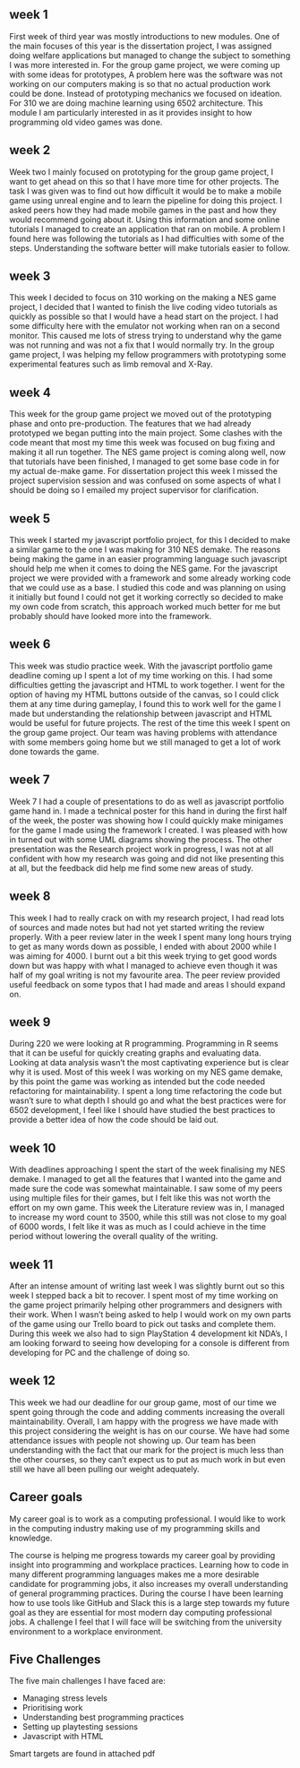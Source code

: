 ## week 1 
First week of third year was mostly introductions to new modules. One of the main focuses of this year is the dissertation project, I was assigned doing welfare applications but managed to change the subject to something I was more interested in. For the group game project, we were coming up with some ideas for prototypes, A problem here was the software was not working on our computers making is so that no actual production work could be done. Instead of prototyping mechanics we focused on ideation. For 310 we are doing machine learning using 6502 architecture. This module I am particularly interested in as it provides insight to how programming old video games was done.
## week 2
Week two I mainly focused on prototyping for the group game project, I want to get ahead on this so that I have more time for other projects. The task I was given was to find out how difficult it would be to make a mobile game using unreal engine and to learn the pipeline for doing this project. I asked peers how they had made mobile games in the past and how they would recommend going about it. Using this information and some online tutorials I managed to create an application that ran on mobile. A problem I found here was following the tutorials as I had difficulties with some of the steps. Understanding the software better will make tutorials easier to follow.
## week 3
This week I decided to focus on 310 working on the making a NES game project, I decided that I wanted to finish the live coding video tutorials as quickly as possible so that I would have a head start on the project. I had some difficulty here with the emulator not working when ran on a second monitor. This caused me lots of stress trying to understand why the game was not running and was not a fix that I would normally try. In the group game project, I was helping my fellow programmers with prototyping some experimental features such as limb removal and X-Ray.
## week 4
This week for the group game project we moved out of the prototyping phase and onto pre-production. The features that we had already prototyped we began putting into the main project. Some clashes with the code meant that most my time this week was focused on bug fixing and making it all run together. The NES game project is coming along well, now that tutorials have been finished, I managed to get some base code in for my actual de-make game. For dissertation project this week I missed the project supervision session and was confused on some aspects of what I should be doing so I emailed my project supervisor for clarification.
## week 5
This week I started my javascript portfolio project, for this I decided to make a similar game to the one I was making for 310 NES demake. The reasons being making the game in an easier programming language such javascript should help me when it comes to doing the NES game. For the javascript project we were provided with a framework and some already working code that we could use as a base. I studied this code and was planning on using it initially but found I could not get it working correctly so decided to make my own code from scratch, this approach worked much better for me but probably should have looked more into the framework.
## week 6 
This week was studio practice week. With the javascript portfolio game deadline coming up I spent a lot of my time working on this. I had some difficulties getting the javascript and HTML to work together. I went for the option of having my HTML buttons outside of the canvas, so I could click them at any time during gameplay, I found this to work well for the game I made but understanding the relationship between javascript and HTML would be useful for future projects. The rest of the time this week I spent on the group game project. Our team was having problems with attendance with some members going home but we still managed to get a lot of work done towards the game.
## week 7 
Week 7 I had a couple of presentations to do as well as javascript portfolio game hand in. I made a technical poster for this hand in during the first half of the week, the poster was showing how I could quickly make minigames for the game I made using the framework I created. I was pleased with how in turned out with some UML diagrams showing the process. The other presentation was the Research project work in progress, I was not at all confident with how my research was going and did not like presenting this at all, but the feedback did help me find some new areas of study.
## week 8
This week I had to really crack on with my research project, I had read lots of sources and made notes but had not yet started writing the review properly. With a peer review later in the week I spent many long hours trying to get as many words down as possible, I ended with about 2000 while I was aiming for 4000. I burnt out a bit this week trying to get good words down but was happy with what I managed to achieve even though it was half of my goal writing is not my favourite area. The peer review provided useful feedback on some typos that I had made and areas I should expand on.
## week 9
During 220 we were looking at R programming. Programming in R seems that it can be useful for quickly creating graphs and evaluating data. Looking at data analysis wasn’t the most captivating experience but is clear why it is used. Most of this week I was working on my NES game demake, by this point the game was working as intended but the code needed refactoring for maintainability. I spent a long time refactoring the code but wasn’t sure to what depth I should go and what the best practices were for 6502 development, I feel like I should have studied the best practices to provide a  better idea of how the code should be laid out.
## week 10 
With deadlines approaching I spent the start of the week finalising my NES demake. I managed to get all the features that I wanted into the game and made sure the code was somewhat maintainable. I saw some of my peers using multiple files for their games, but I felt like this was not worth the effort on my own game. This week the Literature review was in, I managed to increase my word count to 3500, while this still was not close to my goal of 6000 words, I felt like it was as much as I could achieve in the time period without lowering the overall quality of the writing.
## week 11
After an intense amount of writing last week I was slightly burnt out so this week I stepped back a bit to recover. I spent most of my time working on the game project primarily helping other programmers and designers with their work. When I wasn’t being asked to help I would work on my own parts of the game using our Trello board to pick out tasks and complete them. During this week we also had to sign PlayStation 4 development kit NDA’s, I am looking forward to seeing how developing for a console is different from developing for PC and the challenge of doing so.
## week 12 
This week we had our deadline for our group game, most of our time we spent going through the code and adding comments increasing the overall maintainability. Overall, I am happy with the progress we have made with this project considering the weight is has on our course. We have had some attendance issues with people not showing up. Our team has been understanding with the fact that our mark for the project is much less than the other courses, so they can’t expect us to put as much work in but even still we have all been pulling our weight adequately.  

## Career goals
My career goal is to work as a computing professional. I would like to work in the computing industry making use of my programming skills and knowledge.

The course is helping me progress towards my career goal by providing insight into programming and workplace practices. Learning how to code in many different programming languages makes me a more desirable candidate for programming jobs, it also increases my overall understanding of general programming practices. During the course I have been learning how to use tools like GitHub and Slack this is a large step towards my future goal as they are essential for most modern day computing professional jobs. A challenge I feel that I will face will be switching from the university environment to a workplace environment.

## Five Challenges
The five main challenges I have faced are:
*	Managing stress levels
*	Prioritising work
*	Understanding best programming practices
*	Setting up playtesting sessions
*	Javascript with HTML

Smart targets are found in attached pdf



